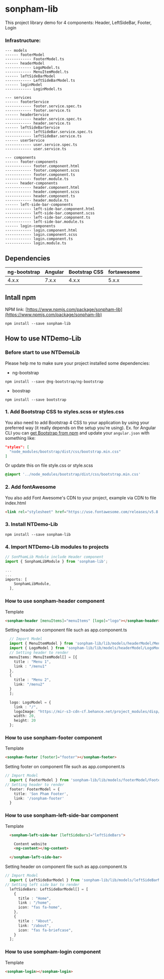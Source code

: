 # sonpham-lib

This project library demo for 4 components: Header, LeftSideBar, Footer, Login

### Infrastructure:

```shell
--- models
------ footerModel
------------ FooterModel.ts
------ headerModel
------------ LogoModel.ts
------------ MenuItemModel.ts
------ leftSideBarModel
------------ LeftSideBarModel.ts
------ loginModel
------------ LoginModel.ts

--- services
------ footerService
------------ footer.service.spec.ts
------------ footer.service.ts
------ headerService
------------ header.service.spec.ts
------------ header.service.ts
------ leftSideBarService
------------ leftSideBar.service.spec.ts
------------ leftSideBar.service.ts
------ userService
------------ user.service.spec.ts
------------ user.service.ts

--- components
------ footer-components
------------ footer.component.html
------------ footer.component.scss
------------ footer.component.ts
------------ footer.module.ts
------ header-components
------------ header.component.html
------------ header.component.scss
------------ header.component.ts
------------ header.module.ts
------ left-side-bar-components
------------ left-side-bar.component.html
------------ left-side-bar.component.scss
------------ left-side-bar.component.ts
------------ left-side-bar.module.ts
------ login-components
------------ login.component.html
------------ login.component.scss
------------ login.component.ts
------------ login.module.ts
```


## Dependencies
| ng-bootstrap | Angular | Bootstrap CSS | fortawesome |
| ------------ | ------- | ------------- | ------------|
| 4.x.x        | 7.x.x   | 4.x.x         | 5.x.x

## Intall npm

NPM link: [https://www.npmjs.com/package/sonpham-lib](https://www.npmjs.com/package/sonpham-lib)

```shell
npm install --save sonpham-lib
```

## How to use NTDemo-Lib

### Before start to use NTDemoLib
Please help me to make sure your project installed some dependencies:
  - ng-bootstrap
```shell
npm install --save @ng-bootstrap/ng-bootstrap
```
  - boostrap
```shell
npm install --save bootstrap
```


### 1. Add Bootstrap CSS to styles.scss or styles.css
You also need to add Bootstrap 4 CSS to your application by using your preferred way (it really depends on the setup you're using). Ex. for Angular CLI you can [get Bootstrap from npm](https://www.npmjs.com/package/bootstrap) and update your `angular.json` with something like:

```json
"styles": [
  "node_modules/bootstrap/dist/css/bootstrap.min.css"
]
```

Or update this on file style.css or style.scss

```scss
@import '../node_modules/bootstrap/dist/css/bootstrap.min.css'
```
### 2. Add fontAwesome
You also add Font Awesome's CDN to your project, example via CDN to file index.html

```html
<link rel="stylesheet" href="https://use.fontawesome.com/releases/v5.8.1/css/all.css" integrity="sha384-50oBUHEmvpQ+1lW4y57PTFmhCaXp0ML5d60M1M7uH2+nqUivzIebhndOJK28anvf" crossorigin="anonymous">
```
### 3. Install NTDemo-Lib

```shell
npm install --save sonpham-lib
```

### 4. Import NTDemo-Lib modules to projects

```ts
// SonPhamLib Module include Header component
import { SonphamLibModule } from 'sonpham-lib';

...
...
imports: [
    SonphamLibModule,
  ],
```

### How to use sonpham-header component

  Template
```html
<sonpham-header [menuItems]="menuItems" [logo]="logo"></sonpham-header>
```
 Setting header on component file such as app.component.ts
```ts
  // Import Model
  import { MenuItemModel } from 'sonpham-lib/lib/models/headerModel/MenuItemModel';
  import { LogoModel } from 'sonpham-lib/lib/models/headerModel/LogoModel';
  // Setting header to render
  menuItems: MenuItemModel[] = [{
    title : "Menu 1",
    link : "/menu1"
  },
  {
    title : "Menu 2",
    link: "/menu2"
  }
  ];

  logo: LogoModel = {
    link : "/",
    logoImage: "https://mir-s3-cdn-cf.behance.net/project_modules/disp/8d2f6247619371.587fc4b8c063b.png",
    width: 20,
    height: 20
  };

```

### How to use sonpham-footer component

  
  Template
```html
<sonpham-footer [footer]="footer"></sonpham-footer>
```
 Setting footer on component file such as app.component.ts
```ts
// Import Model
  import { FooterModel } from 'sonpham-lib/lib/models/footerModel/FooterModel';
// Setting header to render
  footer: FooterModel = {
    title: 'Son Pham Footer',
    link: '/sonpham-footer'
  }

```

### How to use sonpham-left-side-bar component

  Template
```html
  <sonpham-left-side-bar [leftSideBars]="leftSideBars">

    Content website
    <ng-content></ng-content> 

  </sonpham-left-side-bar>
```
 Setting header on component file such as app.component.ts
```ts
// Import Model
  import { LeftSideBarModel } from 'sonpham-lib/lib/models/leftSideBarModel/LeftSideBarModel';
// Setting left side bar to render
  leftSideBars: LeftSideBarModel[] = [
    {
      title : "Home",
      link : "/home",
      icon: "fas fa-home",
    },
    {
      title : "About",
      link: "/about",
      icon: "fas fa-briefcase",
    }
  ];
```

### How to use sompham-login component

  Template
```html
<sonpham-login></sonpham-login>
```